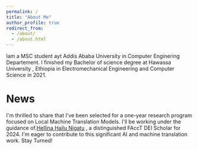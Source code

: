 ```yaml
---
permalink: /
title: "About Me"
author_profile: true
redirect_from: 
  - /about/
  - /about.html
---
```



Iam a MSC student ayt Addis Ababa University in Computer Enginering Departement. I finished my Bachelor of science degree at Hawassa University , Ethiopia in Electromechanical Engineering and Computer Science in 2021.





News
======
I'm thrilled to share that I've been selected for a one-year research program focused on Local Machine Translation Models. I'll be working under the guidance of.[Hellina Hailu Nigatu](https://hhnigatu.github.io/) , a distinguished FAccT DEI Scholar for 2024. I'm eager to contribute to this significant AI and machine translation work. Stay Turned!
